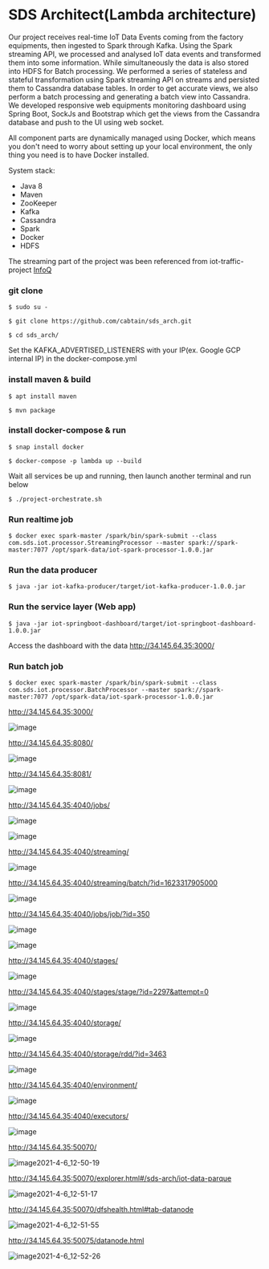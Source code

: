 # SDS Architect(Lambda architecture)


Our project receives real-time IoT Data Events coming from the factory equipments, 
then ingested to Spark through Kafka. Using the Spark streaming API, we processed and analysed 
IoT data events and transformed them into some information.
While simultaneously the data is also stored into HDFS for Batch processing. 
We performed a series of stateless and stateful transformation using Spark streaming API on 
streams and persisted them to Cassandra database tables. In order to get accurate views, 
we also perform a batch processing and generating a batch view into Cassandra.
We developed responsive web equipments monitoring dashboard using Spring Boot, 
SockJs and Bootstrap which get the views from the Cassandra database and push to the UI using web socket.


All component parts are dynamically managed using Docker, which means you don't need to worry 
about setting up your local environment, the only thing you need is to have Docker installed.

System stack:
- Java 8
- Maven
- ZooKeeper
- Kafka
- Cassandra
- Spark
- Docker
- HDFS


The streaming part of the project was been referenced from iot-traffic-project [InfoQ](https://www.infoq.com/articles/traffic-data-monitoring-iot-kafka-and-spark-streaming)


### git clone

`$ sudo su -`

`$ git clone https://github.com/cabtain/sds_arch.git`

`$ cd sds_arch/`

Set the KAFKA_ADVERTISED_LISTENERS with your IP(ex. Google GCP internal IP) in the docker-compose.yml

### install maven & build

`$ apt install maven`

`$ mvn package`


### install docker-compose & run

`$ snap install docker`

`$ docker-compose -p lambda up --build`

Wait all services be up and running, then launch another terminal and run below

`$ ./project-orchestrate.sh`

### Run realtime job

`$ docker exec spark-master /spark/bin/spark-submit --class com.sds.iot.processor.StreamingProcessor --master spark://spark-master:7077 /opt/spark-data/iot-spark-processor-1.0.0.jar`

### Run the data producer

`$ java -jar iot-kafka-producer/target/iot-kafka-producer-1.0.0.jar`

### Run the service layer (Web app)

`$ java -jar iot-springboot-dashboard/target/iot-springboot-dashboard-1.0.0.jar`

Access the dashboard with the data http://34.145.64.35:3000/

### Run batch job

`$ docker exec spark-master /spark/bin/spark-submit --class com.sds.iot.processor.BatchProcessor --master spark://spark-master:7077 /opt/spark-data/iot-spark-processor-1.0.0.jar`

http://34.145.64.35:3000/

![image](https://user-images.githubusercontent.com/1121859/120259825-9a704580-c2cf-11eb-8602-974a85595851.png)


http://34.145.64.35:8080/

![image](https://user-images.githubusercontent.com/1121859/121501746-77a20780-ca1a-11eb-8690-8c6f0074d595.png)


http://34.145.64.35:8081/

![image](https://user-images.githubusercontent.com/1121859/121501876-97d1c680-ca1a-11eb-97b9-ed7e0f6a8c0e.png)


http://34.145.64.35:4040/jobs/

![image](https://user-images.githubusercontent.com/1121859/121502028-ba63df80-ca1a-11eb-9a18-f68f76e25c3f.png)

![image](https://user-images.githubusercontent.com/1121859/121502107-d071a000-ca1a-11eb-8cec-a9bb71b87ad0.png)


http://34.145.64.35:4040/streaming/

![image](https://user-images.githubusercontent.com/1121859/121502222-eda66e80-ca1a-11eb-8871-4d708fa63213.png)


http://34.145.64.35:4040/streaming/batch/?id=1623317905000

![image](https://user-images.githubusercontent.com/1121859/121502543-39591800-ca1b-11eb-9143-d09860a9bfad.png)

http://34.145.64.35:4040/jobs/job/?id=350

![image](https://user-images.githubusercontent.com/1121859/121502875-850bc180-ca1b-11eb-9b72-cff086727c27.png)

![image](https://user-images.githubusercontent.com/1121859/121502981-9c4aaf00-ca1b-11eb-99d1-9267a77c59ae.png)

http://34.145.64.35:4040/stages/

![image](https://user-images.githubusercontent.com/1121859/121503154-c308e580-ca1b-11eb-96b8-901dad56adf8.png)

http://34.145.64.35:4040/stages/stage/?id=2297&attempt=0

![image](https://user-images.githubusercontent.com/1121859/121503329-f0559380-ca1b-11eb-96fb-6ef05b5c68ca.png)

http://34.145.64.35:4040/storage/

![image](https://user-images.githubusercontent.com/1121859/121503552-2266f580-ca1c-11eb-91b4-bf56b13eb87c.png)

http://34.145.64.35:4040/storage/rdd/?id=3463

![image](https://user-images.githubusercontent.com/1121859/121503667-3f032d80-ca1c-11eb-92b7-84620f97d665.png)

http://34.145.64.35:4040/environment/

![image](https://user-images.githubusercontent.com/1121859/121503893-74a81680-ca1c-11eb-83b3-83b02ebb618b.png)

http://34.145.64.35:4040/executors/

![image](https://user-images.githubusercontent.com/1121859/121503986-8ee1f480-ca1c-11eb-924f-65e12f23c6bf.png)


http://34.145.64.35:50070/

![image2021-4-6_12-50-19](https://user-images.githubusercontent.com/1121859/118781268-d8309f80-b8c7-11eb-97a8-305c2fb902e1.png)

http://34.145.64.35:50070/explorer.html#/sds-arch/iot-data-parque

![image2021-4-6_12-51-17](https://user-images.githubusercontent.com/1121859/118781346-eda5c980-b8c7-11eb-8e96-145ac512b9f5.png)

http://34.145.64.35:50070/dfshealth.html#tab-datanode

![image2021-4-6_12-51-55](https://user-images.githubusercontent.com/1121859/118781408-01513000-b8c8-11eb-9076-902671c15892.png)

http://34.145.64.35:50075/datanode.html

![image2021-4-6_12-52-26](https://user-images.githubusercontent.com/1121859/118781502-175ef080-b8c8-11eb-89ca-e8d12ac087c4.png)




